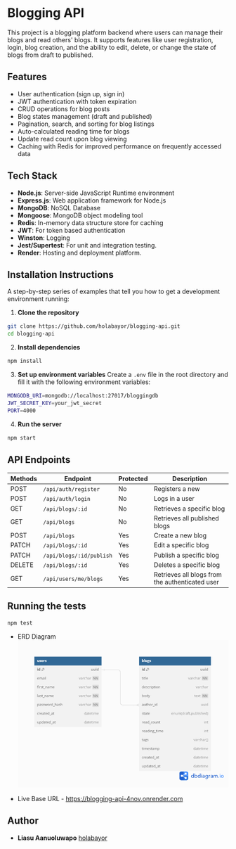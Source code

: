 # Blogging API

This project is a blogging platform backend where users can manage their blogs and read others' blogs. It supports features like user registration, login, blog creation, and the ability to edit, delete, or change the state of blogs from draft to published.

## Features

- User authentication (sign up, sign in)
- JWT authentication with token expiration
- CRUD operations for blog posts
- Blog states management (draft and published)
- Pagination, search, and sorting for blog listings
- Auto-calculated reading time for blogs
- Update read count upon blog viewing
- Caching with Redis for improved performance on frequently accessed data

## Tech Stack

- **Node.js**: Server-side JavaScript Runtime environment
- **Express.js**: Web application framework for Node.js
- **MongoDB**: NoSQL Database
- **Mongoose**: MongoDB object modeling tool
- **Redis**: In-memory data structure store for caching
- **JWT**: For token based authentication
- **Winston**: Logging
- **Jest/Supertest**: For unit and integration testing.
- **Render**: Hosting and deployment platform.

## Installation Instructions

A step-by-step series of examples that tell you how to get a development environment running:

1. **Clone the repository**

```bash
git clone https://github.com/holabayor/blogging-api.git
cd blogging-api
```

2. **Install dependencies**

```bash
npm install
```

3. **Set up environment variables**
   Create a `.env` file in the root directory and fill it with the following environment variables:

```bash
MONGODB_URI=mongodb://localhost:27017/bloggingdb
JWT_SECRET_KEY=your_jwt_secret
PORT=4000
```

4. **Run the server**

```bash
npm start
```

## API Endpoints

| Methods | Endpoint                 | Protected | Description                                     |
| ------- | ------------------------ | --------- | ----------------------------------------------- |
| POST    | `/api/auth/register`     | No        | Registers a new                                 |
| POST    | `/api/auth/login`        | No        | Logs in a user                                  |
| GET     | `/api/blogs/:id`         | No        | Retrieves a specific blog                       |
| GET     | `/api/blogs`             | No        | Retrieves all published blogs                   |
| POST    | `/api/blogs`             | Yes       | Create a new blog                               |
| PATCH   | `/api/blogs/:id`         | Yes       | Edit a specific blog                            |
| PATCH   | `/api/blogs/:id/publish` | Yes       | Publish a specific blog                         |
| DELETE  | `/api/blogs/:id`         | Yes       | Deletes a specific blog                         |
| GET     | `/api/users/me/blogs`    | Yes       | Retrieves all blogs from the authenticated user |

## Running the tests

```bash
npm test
```

- ERD Diagram ![blogging api](https://github.com/holabayor/blogging-api/blob/main/blogging%20api.png)

- Live Base URL - https://blogging-api-4nov.onrender.com
<!-- - [Live link](https://blogging-api-4nov.onrender.com/api/blogs) -->

## Author

- **Liasu Aanuoluwapo** [holabayor](https://github.com/holabayor)
